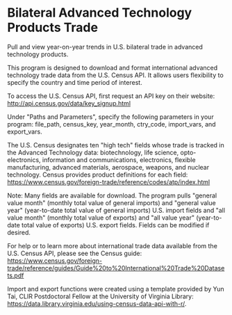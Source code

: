 # Bilateral Advanced Technology Products Trade
Pull and view year-on-year trends in U.S. bilateral trade in advanced technology products.

This program is designed to download and format international advanced technology trade data from the U.S. Census API. It allows users flexibility to specify the country and time period of interest. 

To access the U.S. Census API, first request an API key on their website:
http://api.census.gov/data/key_signup.html

Under "Paths and Parameters", specify the following parameters in your program: file_path, census_key, year_month, ctry_code, import_vars, and export_vars.  

The U.S. Census designates ten "high tech" fields whose trade is tracked in the Advanced Technology data: biotechnology, life science, opto-electronics, information and communications, electronics, flexible manufacturing, advanced materials, aerospace, weapons, and nuclear technology. Census provides product definitions for each field: https://www.census.gov/foreign-trade/reference/codes/atp/index.html

Note: Many fields are available for download. The program pulls "general value month" (monthly total value of general imports) and "general value year" (year-to-date total value of general imports) U.S. import fields and "all value month" (monthly total value of exports) and "all value year" (year-to-date total value of exports) U.S. export fields. Fields can be modified if desired.

For help or to learn more about international trade data available from the U.S. Census API, please see the Census guide:
https://www.census.gov/foreign-trade/reference/guides/Guide%20to%20International%20Trade%20Datasets.pdf

Import and export functions were created using a template provided by Yun Tai, CLIR Postdoctoral Fellow at the University of Virginia Library: https://data.library.virginia.edu/using-census-data-api-with-r/.  
